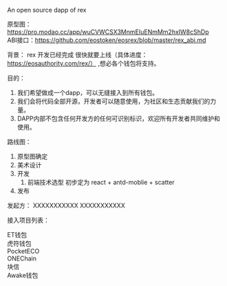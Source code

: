 An open source dapp of rex 

原型图：https://pro.modao.cc/app/wuCVWCSX3MnmEIuENmMm2hxIW8cShDp <br>
ABI接口：https://github.com/eostoken/eosrex/blob/master/rex_abi.md

背景：
  rex 开发已经完成 很快就要上线（具体进度：https://eosauthority.com/rex/） ,想必各个钱包将支持。
  
目的：
  1. 我们希望做成一个dapp，可以无缝接入到所有钱包。
  2. 我们会将代码全部开源，开发者可以随意使用，为社区和生态贡献我们的力量。
  3. DAPP内部不包含任何开发方的任何可识别标识，欢迎所有开发者共同维护和使用。
  

路线图：
  1. 原型图确定
  2. 美术设计
  3. 开发
     1. 前端技术选型 初步定为 react + antd-moblie + scatter 
  4. 发布

发起方：
  XXXXXXXXXXX
  XXXXXXXXXXX


接入项目列表：

ET钱包<br>
虎符钱包<br>
PocketECO<br>
ONEChain<br>
块信<br>
Awake钱包<br>
